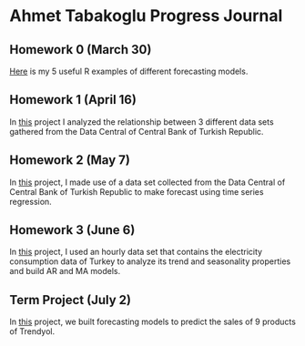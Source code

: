 # Ahmet Tabakoglu Progress Journal

## Homework 0 (March 30)

[Here](files/examples.html) is my 5 useful R examples of different forecasting models.

## Homework 1 (April 16)

In [this](files/hw1.html) project I analyzed the relationship between 3 different data sets gathered from the Data Central of Central Bank of Turkish Republic.

## Homework 2 (May 7)

In [this](files/hw2.html) project, I made use of a data set collected from the Data Central of Central Bank of Turkish Republic to make forecast using time series regression.

## Homework 3 (June 6)

In [this](files/hw3.html) project, I used an hourly data set that contains the electricity consumption data of Turkey to analyze its trend and seasonality properties and build AR and MA models.

## Term Project (July 2)

In [this](files/FinalProjectReport.html) project, we built forecasting models to predict the sales of 9 products of Trendyol.